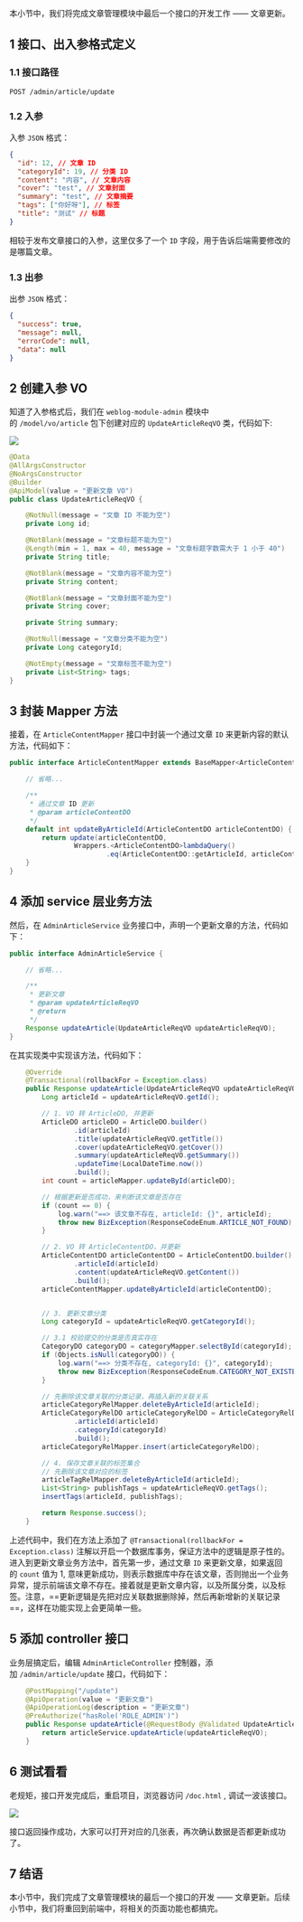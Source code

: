 
本小节中，我们将完成文章管理模块中最后一个接口的开发工作 —— 文章更新。

## 1 接口、出入参格式定义

### 1.1 接口路径

```http
POST /admin/article/update
```

### 1.2 入参

入参 `JSON` 格式：

```json
{
  "id": 12, // 文章 ID
  "categoryId": 19, // 分类 ID
  "content": "内容", // 文章内容
  "cover": "test", // 文章封面
  "summary": "test", // 文章摘要
  "tags": ["你好呀"], // 标签
  "title": "测试" // 标题
}
```

相较于发布文章接口的入参，这里仅多了一个 `ID` 字段，用于告诉后端需要修改的是哪篇文章。

### 1.3 出参

出参 `JSON` 格式：

```json
{
  "success": true,
  "message": null,
  "errorCode": null,
  "data": null
}
```

## 2 创建入参 VO

知道了入参格式后，我们在 `weblog-module-admin` 模块中的 `/model/vo/article` 包下创建对应的 `UpdateArticleReqVO` 类，代码如下:

![](https://img.quanxiaoha.com/quanxiaoha/169737420892457)

```java
@Data
@AllArgsConstructor
@NoArgsConstructor
@Builder
@ApiModel(value = "更新文章 VO")
public class UpdateArticleReqVO {

    @NotNull(message = "文章 ID 不能为空")
    private Long id;

    @NotBlank(message = "文章标题不能为空")
    @Length(min = 1, max = 40, message = "文章标题字数需大于 1 小于 40")
    private String title;

    @NotBlank(message = "文章内容不能为空")
    private String content;

    @NotBlank(message = "文章封面不能为空")
    private String cover;

    private String summary;

    @NotNull(message = "文章分类不能为空")
    private Long categoryId;

    @NotEmpty(message = "文章标签不能为空")
    private List<String> tags;
}
```

## 3 封装 Mapper 方法

接着，在 `ArticleContentMapper` 接口中封装一个通过文章 `ID` 来更新内容的默认方法，代码如下：

```java
public interface ArticleContentMapper extends BaseMapper<ArticleContentDO> {

	// 省略...

    /**
     * 通过文章 ID 更新
     * @param articleContentDO
     */
    default int updateByArticleId(ArticleContentDO articleContentDO) {
        return update(articleContentDO,
                Wrappers.<ArticleContentDO>lambdaQuery()
                        .eq(ArticleContentDO::getArticleId, articleContentDO.getArticleId()));
    }
}
```

## 4 添加 service 层业务方法

然后，在 `AdminArticleService` 业务接口中，声明一个更新文章的方法，代码如下：

```java
public interface AdminArticleService {

    // 省略...

    /**
     * 更新文章
     * @param updateArticleReqVO
     * @return
     */
    Response updateArticle(UpdateArticleReqVO updateArticleReqVO);
}
```

在其实现类中实现该方法，代码如下：

```java
    @Override
    @Transactional(rollbackFor = Exception.class)
    public Response updateArticle(UpdateArticleReqVO updateArticleReqVO) {
        Long articleId = updateArticleReqVO.getId();

        // 1. VO 转 ArticleDO, 并更新
        ArticleDO articleDO = ArticleDO.builder()
                .id(articleId)
                .title(updateArticleReqVO.getTitle())
                .cover(updateArticleReqVO.getCover())
                .summary(updateArticleReqVO.getSummary())
                .updateTime(LocalDateTime.now())
                .build();
        int count = articleMapper.updateById(articleDO);

        // 根据更新是否成功，来判断该文章是否存在
        if (count == 0) {
            log.warn("==> 该文章不存在, articleId: {}", articleId);
            throw new BizException(ResponseCodeEnum.ARTICLE_NOT_FOUND);
        }

        // 2. VO 转 ArticleContentDO，并更新
        ArticleContentDO articleContentDO = ArticleContentDO.builder()
                .articleId(articleId)
                .content(updateArticleReqVO.getContent())
                .build();
        articleContentMapper.updateByArticleId(articleContentDO);


        // 3. 更新文章分类
        Long categoryId = updateArticleReqVO.getCategoryId();

        // 3.1 校验提交的分类是否真实存在
        CategoryDO categoryDO = categoryMapper.selectById(categoryId);
        if (Objects.isNull(categoryDO)) {
            log.warn("==> 分类不存在, categoryId: {}", categoryId);
            throw new BizException(ResponseCodeEnum.CATEGORY_NOT_EXISTED);
        }

        // 先删除该文章关联的分类记录，再插入新的关联关系
        articleCategoryRelMapper.deleteByArticleId(articleId);
        ArticleCategoryRelDO articleCategoryRelDO = ArticleCategoryRelDO.builder()
                .articleId(articleId)
                .categoryId(categoryId)
                .build();
        articleCategoryRelMapper.insert(articleCategoryRelDO);

        // 4. 保存文章关联的标签集合
        // 先删除该文章对应的标签
        articleTagRelMapper.deleteByArticleId(articleId);
        List<String> publishTags = updateArticleReqVO.getTags();
        insertTags(articleId, publishTags);

        return Response.success();
    }
```

上述代码中，我们在方法上添加了 `@Transactional(rollbackFor = Exception.class)` 注解以开启一个数据库事务，保证方法中的逻辑是原子性的。进入到更新文章业务方法中，首先第一步，通过文章 `ID` 来更新文章，如果返回的 `count` 值为 1, 意味更新成功，则表示数据库中存在该文章，否则抛出一个业务异常，提示前端该文章不存在。接着就是更新文章内容，以及所属分类，以及标签。注意，==更新逻辑是先把对应关联数据删除掉，然后再新增新的关联记录==，这样在功能实现上会更简单一些。

## 5 添加 controller 接口

业务层搞定后，编辑 `AdminArticleController` 控制器，添加 `/admin/article/update` 接口，代码如下：

```java
    @PostMapping("/update")
    @ApiOperation(value = "更新文章")
    @ApiOperationLog(description = "更新文章")
    @PreAuthorize("hasRole('ROLE_ADMIN')")
    public Response updateArticle(@RequestBody @Validated UpdateArticleReqVO updateArticleReqVO) {
        return articleService.updateArticle(updateArticleReqVO);
    }
```

## 6 测试看看

老规矩，接口开发完成后，重启项目，浏览器访问 `/doc.html` , 调试一波该接口。

![](https://img.quanxiaoha.com/quanxiaoha/169737979061230)

接口返回操作成功，大家可以打开对应的几张表，再次确认数据是否都更新成功了。
## 7 结语

本小节中，我们完成了文章管理模块的最后一个接口的开发 —— 文章更新。后续小节中，我们将重回到前端中，将相关的页面功能也都搞完。